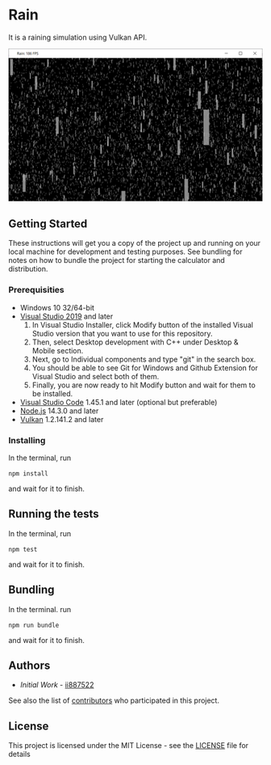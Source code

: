 # Rain
It is a raining simulation using Vulkan API.

![Rain Screen](https://github.com/ii887522/rain/blob/master/docs/rain.png)

## Getting Started
These instructions will get you a copy of the project up and running on your local machine for development and testing purposes. See bundling for notes on how to bundle the project for starting the calculator and distribution.

### Prerequisities
- Windows 10 32/64-bit
- [Visual Studio 2019](https://visualstudio.microsoft.com/vs/) and later
  1. In Visual Studio Installer, click Modify button of the installed Visual Studio version that you want to use for this repository.
  2. Then, select Desktop development with C++ under Desktop & Mobile section.
  3. Next, go to Individual components and type "git" in the search box.
  4. You should be able to see Git for Windows and Github Extension for Visual Studio and select both of them.
  5. Finally, you are now ready to hit Modify button and wait for them to be installed.
 - [Visual Studio Code](https://code.visualstudio.com/) 1.45.1 and later (optional but preferable)
 - [Node.js](https://nodejs.org/en/) 14.3.0 and later
 - [Vulkan](https://vulkan.lunarg.com/sdk/home) 1.2.141.2 and later
 
 ### Installing
 In the terminal, run
 ```
 npm install
 ```
 and wait for it to finish.
 
 ## Running the tests
 In the terminal, run
 ```
 npm test
 ```
 and wait for it to finish.
 
 ## Bundling
 In the terminal. run
 ```
 npm run bundle
 ```
 and wait for it to finish.
 
 ## Authors
 - *Initial Work* - [ii887522](https://github.com/ii887522)
 
 See also the list of [contributors](https://github.com/ii887522/rain/graphs/contributors) who participated in this project.
 
 ## License
 This project is licensed under the MIT License - see the [LICENSE](https://github.com/ii887522/rain/blob/main/LICENSE) file for details
